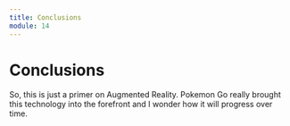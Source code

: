 ```yaml
---
title: Conclusions
module: 14
---
```


# Conclusions

So, this is just a primer on Augmented Reality. Pokemon Go really brought this technology into the forefront and I wonder how it will progress over time.